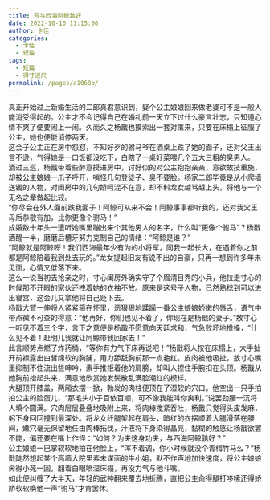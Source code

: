 ```yaml
---
title: 吾与西海阿鲸孰好
date: 2022-10-16 11:15:00
author: 卡佳
categories: 
  - 卡佳
  - 短篇
tags: 
  - 短篇
  - 得寸进尺
permalink: /pages/a1068b/
---
```


真正开始过上新婚生活的二郎真君意识到，娶个公主娘娘回来做老婆可不是一般人能消受得起的。公主才不会记得自己在婚礼前一天立下过什么豪言壮志，只知道心情不爽了便要闹上一闹。久而久之杨戬也摸索出一套对策来，只要在床榻上征服了公主，她也便能消停两天。<!-- more -->  
这会子公主正在房中怨怼，不知好歹的驸马爷在酒桌上跌了她的面子，还对父王出言不逊，气得她是一口饭都没吃下，白瞎了一桌好菜喂几个五大三粗的臭男人。  
酒过三巡，杨戬带着些醉意摸进房中，讨好似的对公主抱抱亲亲，意欲故技重施，却被公主娘娘一爪子呼开，嗔怪几句登徒子、臭不要脸。杨家二郎毕竟是从小爬墙送镯的人物，对闺房中的几句娇呵混不在意，却不料龙女越骂越上头，将他与一个无名之辈做起比较。  
“你尽会在外人面前跌我面子！阿鲸可从来不会！阿鲸事事都听我的，还对我父王母后恭敬有加，比你更像个驸马！”  
成婚数十年头一遭听她嘴里蹦出来个其他男人的名字，什么叫“更像个驸马”？杨戬酒醒一半，磨磨后槽牙努力克制自己的情绪：“阿鲸是谁？”  
“阿鲸就是阿鲸呀！我们西海最年少有为的小将军，同我一起长大，在遇着你之前都是阿鲸陪着我到处去玩的。”龙女提起旧友有说不出的自豪，只再一想到许多年未见面，心情又低落下来。  
这么一说当初去抢亲之时，寸心闺房外确实守了个眉清目秀的小兵，他拉走寸心的时候那不开眼的家伙还拽着她的衣袖不放。原来是这号子人物，已然熟稔到可以进出寝宫，这会儿又拿他将自己贬下去。  
杨戬大臂一伸将人紧紧箍在怀里，恶狠狠地蹂躏一番公主娘娘娇嫩的唇舌，语气中带点微不可查的得意：“他再好，你们也见不着了，你现在是杨戬的妻子。”敖寸心一听见不着三个字，言下之意便是杨戬不愿意向天廷求和，气急败坏地推搡，“什么见不着！赶明儿我就让阿鲸带我回家去！”  
此言顺势点燃了炸药桶，“等你有力气下床再说吧！”杨戬将人按在床榻上，大手扯开前襟露出白皙绵软的胸脯，用力舔舐胸前那一点艳红。皮肉被他吸扯，敖寸心嘴里抑制不住流出些呻吟，素手推拒着他的肩膀，却叫人捏住手腕扣在头顶。杨戬从她胸前抬起头来，满意地欣赏她发鬓散乱满脸潮红的模样。  
大腿顶开膝盖，两厢衣摆一掀，勃发的肉柱便顶在了湿软的穴口。他空出一只手拍拍公主的脸蛋儿，“那毛头小子百依百顺，可不像我能叫你爽利。”说罢劲腰一沉将人填个圆满。穴肉层层叠叠地吸附上来，将肉棒搅紧吞吐，杨戬只觉得头皮发麻，躬下身回回撞到最深处。将龙女纤腿架起在肩头，暗红的衣摆顺着大腿滑落在腰间，嫩穴毫无保留地任由肉棒拓伐，汁液将下身染得晶亮，黏糊的触感让杨戬欲罢不能，偏还要在嘴上作怪：“如何？为夫这身功夫，与西海阿鲸孰好？”  
公主娘娘一巴掌软软地拍在他脸上，“浑不着调，你小时候就没个青梅竹马么？”杨戬陡然想起某个高墙大院里素未谋面的牛小姐，默不作声地加快速度，将公主娘娘肏得小死一回，翻着白眼喷湿床榻，再没力气与他斗嘴。  
如此便纠缠了大半天，年轻的武神翻来覆去地折腾，直把公主肏得腿打哆嗦还得娇娇软软唤他一声“驸马”才肯罢休。
